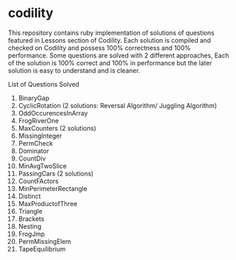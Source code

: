 # codility
This repository contains ruby implementation of solutions of questions featured in Lessons section of Codility. 
Each solution is compiled and checked on Codility and possess 100% correctness and 100% performance. 
Some questions are solved with 2 different approaches, Each of the solution is 100% correct and 100% in performance but the later solution is easy to understand and is cleaner.

List of Questions Solved

1. BinaryGap
2. CyclicRotation (2 solutions: Reversal Algorithm/ Juggling Algorithm)
3. OddOccurencesInArray
4. FrogRiverOne
5. MaxCounters (2 solutions)
6. MissingInteger
7. PermCheck
8. Dominator
9. CountDiv
10. MinAvgTwoSlice
11. PassingCars (2 solutions)
12. CountFActors
13. MinPerimeterRectangle
14. Distinct
15. MaxProductofThree
16. Triangle
17. Brackets
18. Nesting
19. FrogJmp
20. PermMissingElem
21. TapeEquilibrium

